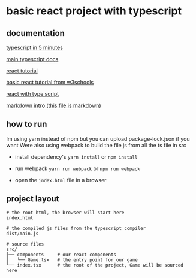 # basic react project with typescript

## documentation

[typescript in 5 minutes](https://www.typescriptlang.org/docs/handbook/typescript-in-5-minutes.html)

[main typescript docs](https://www.typescriptlang.org/docs/home.html)

[react tutorial](https://reactjs.org/tutorial/tutorial.html)

[basic react tutorial from w3schools](https://www.w3schools.com/REACT/default.asp)

[react with type script](https://www.typescriptlang.org/docs/handbook/react-&-webpack.html)

[markdown intro (this file is markdown)](https://www.typescriptlang.org/docs/home.html)

## how to run

Im using yarn instead of npm but you can upload package-lock.json if you want
Were also using webpack to build the file js from all the ts file in src

* install dependency's
  `yarn install` or `npm install`

* run webpack
  `yarn run webpack` or `npm run webpack`

* open the `index.html` file in a browser

## project layout
```
# the root html, the browser will start here
index.html

# the compiled js files from the typescript compiler
dist/main.js

# source files
src/
├── components     # our react components
│   └── Game.tsx   # the entry point for our game
└── index.tsx      # the root of the project, Game will be sourced here
```
